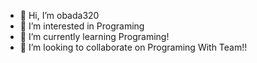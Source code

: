 - 👋 Hi, I’m obada320
- 👀 I’m interested in Programing
- 🌱 I’m currently learning Programing!
- 💞️ I’m looking to collaborate on Programing With Team!!

<!---
obada320/obada320 is a ✨ special ✨ repository because its `README.md` (this file) appears on your GitHub profile.
You can click the Preview link to take a look at your changes.
--->
